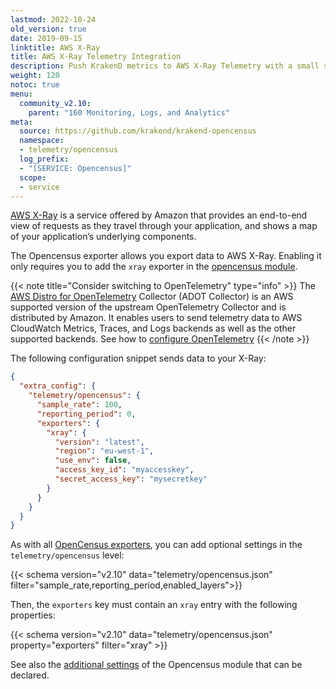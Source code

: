 ```yaml
---
lastmod: 2022-10-24
old_version: true
date: 2019-09-15
linktitle: AWS X-Ray
title: AWS X-Ray Telemetry Integration
description: Push KrakenD metrics to AWS X-Ray Telemetry with a small snippet of configuration to monitor and analyze KrakenD API Gateway performance effectively
weight: 120
notoc: true
menu:
  community_v2.10:
    parent: "160 Monitoring, Logs, and Analytics"
meta:
  source: https://github.com/krakend/krakend-opencensus
  namespace:
  - telemetry/opencensus
  log_prefix:
  - "[SERVICE: Opencensus]"
  scope:
  - service
---
```

[AWS X-Ray](https://aws.amazon.com/xray/) is a service offered by Amazon that provides an end-to-end view of requests as they travel through your application, and shows a map of your application’s underlying components.

The Opencensus exporter allows you export data to AWS X-Ray. Enabling it only requires you to add the `xray` exporter in the [opencensus module](/docs/v2.10/telemetry/opencensus/).

{{< note title="Consider switching to OpenTelemetry" type="info" >}}
The [AWS Distro for OpenTelemetry](https://aws-otel.github.io/) Collector (ADOT Collector) is an AWS supported version of the upstream OpenTelemetry Collector and is distributed by Amazon. It enables users to send telemetry data to AWS CloudWatch Metrics, Traces, and Logs backends as well as the other supported backends. See how to [configure OpenTelemetry](/docs/v2.10/telemetry/opentelemetry/)
{{< /note >}}


The following configuration snippet sends data to your X-Ray:

```json
{
  "extra_config": {
    "telemetry/opencensus": {
      "sample_rate": 100,
      "reporting_period": 0,
      "exporters": {
        "xray": {
          "version": "latest",
          "region": "eu-west-1",
          "use_env": false,
          "access_key_id": "myaccesskey",
          "secret_access_key": "mysecretkey"
        }
      }
    }
  }
}
```
As with all [OpenCensus exporters](/docs/v2.10/telemetry/opencensus/), you can add optional settings in the `telemetry/opencensus` level:

{{< schema version="v2.10" data="telemetry/opencensus.json" filter="sample_rate,reporting_period,enabled_layers">}}

Then, the `exporters` key must contain an `xray` entry with the following properties:

{{< schema version="v2.10" data="telemetry/opencensus.json" property="exporters" filter="xray" >}}

See also the [additional settings](/docs/v2.10/telemetry/opencensus/) of the Opencensus module that can be declared.
